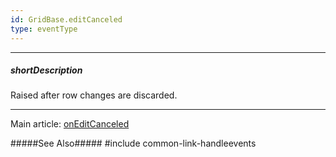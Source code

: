 ```yaml
---
id: GridBase.editCanceled
type: eventType
---
```

---
##### shortDescription
Raised after row changes are discarded.

---
Main article: [onEditCanceled]({basewidgetpath}/Configuration/#onEditCanceled)

#####See Also#####
#include common-link-handleevents
